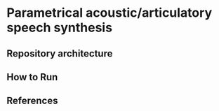 # Parametrical acoustic/articulatory speech synthesis

## Repository architecture

## How to Run

## References
